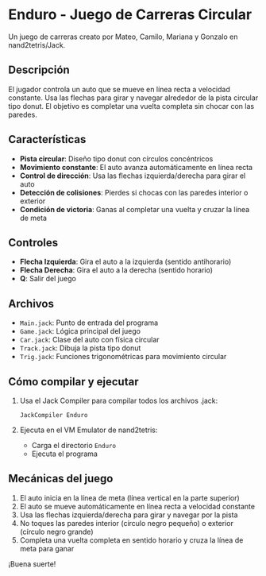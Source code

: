 # Enduro - Juego de Carreras Circular

Un juego de carreras creato por Mateo, Camilo, Mariana y Gonzalo en nand2tetris/Jack.

## Descripción

El jugador controla un auto que se mueve en línea recta a velocidad constante. Usa las flechas para girar y navegar alrededor de la pista circular tipo donut. El objetivo es completar una vuelta completa sin chocar con las paredes.

## Características

- **Pista circular**: Diseño tipo donut con círculos concéntricos
- **Movimiento constante**: El auto avanza automáticamente en línea recta
- **Control de dirección**: Usa las flechas izquierda/derecha para girar el auto
- **Detección de colisiones**: Pierdes si chocas con las paredes interior o exterior
- **Condición de victoria**: Ganas al completar una vuelta y cruzar la línea de meta

## Controles

- **Flecha Izquierda**: Gira el auto a la izquierda (sentido antihorario)
- **Flecha Derecha**: Gira el auto a la derecha (sentido horario)
- **Q**: Salir del juego

## Archivos

- `Main.jack`: Punto de entrada del programa
- `Game.jack`: Lógica principal del juego
- `Car.jack`: Clase del auto con física circular
- `Track.jack`: Dibuja la pista tipo donut
- `Trig.jack`: Funciones trigonométricas para movimiento circular

## Cómo compilar y ejecutar

1. Usa el Jack Compiler para compilar todos los archivos .jack:
   ```
   JackCompiler Enduro
   ```

2. Ejecuta en el VM Emulator de nand2tetris:
   - Carga el directorio `Enduro`
   - Ejecuta el programa

## Mecánicas del juego

1. El auto inicia en la línea de meta (línea vertical en la parte superior)
2. El auto se mueve automáticamente en línea recta a velocidad constante
3. Usa las flechas izquierda/derecha para girar y navegar por la pista
4. No toques las paredes interior (círculo negro pequeño) o exterior (círculo negro grande)
5. Completa una vuelta completa en sentido horario y cruza la línea de meta para ganar

¡Buena suerte!
